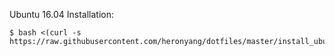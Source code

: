 Ubuntu 16.04 Installation:

    $ bash <(curl -s https://raw.githubusercontent.com/heronyang/dotfiles/master/install_ubuntu.sh)
